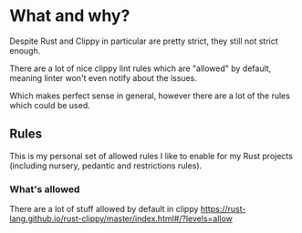 # What and why?
Despite Rust and Clippy in particular are pretty strict, they still not strict enough.

There are a lot of nice clippy lint rules which are "allowed" by default, meaning linter won't even notify about the issues.

Which makes perfect sense in general, however there are a lot of the rules which could be used.

## Rules
This is my personal set of allowed rules I like to enable for my Rust projects (including nursery, pedantic and restrictions rules).

### What's allowed
There are a lot of stuff allowed by default in clippy https://rust-lang.github.io/rust-clippy/master/index.html#/?levels=allow
